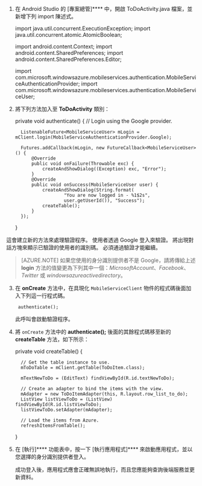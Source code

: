 1. 在 Android Studio 的 [專案總管]**** 中，開啟 ToDoActivity.java 檔案，並新增下列 import 陳述式。

     import java.util.concurrent.ExecutionException;
     import java.util.concurrent.atomic.AtomicBoolean;
    
     import android.content.Context;
     import android.content.SharedPreferences;
     import android.content.SharedPreferences.Editor;
    
     import com.microsoft.windowsazure.mobileservices.authentication.MobileServiceAuthenticationProvider;
     import com.microsoft.windowsazure.mobileservices.authentication.MobileServiceUser;

2. 將下列方法加入至 **ToDoActivity** 類別：

     private void authenticate() {
         // Login using the Google provider.
    
         ListenableFuture<MobileServiceUser> mLogin = mClient.login(MobileServiceAuthenticationProvider.Google);
    
         Futures.addCallback(mLogin, new FutureCallback<MobileServiceUser>() {
             @Override
             public void onFailure(Throwable exc) {
                 createAndShowDialog((Exception) exc, "Error");
             }           
             @Override
             public void onSuccess(MobileServiceUser user) {
                 createAndShowDialog(String.format(
                         "You are now logged in - %1$2s",
                         user.getUserId()), "Success");
                 createTable();  
             }
         });     
     }

 這會建立新的方法來處理驗證程序。 使用者透過 Google 登入來驗證。 將出現對話方塊來顯示已驗證的使用者的識別碼。 必須通過驗證才能繼續。
 > [AZURE.NOTE] 如果您使用的身分識別提供者不是 Google，請將傳給上述 **login** 方法的值變更為下列其中一個：_MicrosoftAccount_、_Facebook_、_Twitter_ 或 _windowsazureactivedirectory_。

3. 在 **onCreate** 方法中，在具現化 `MobileServiceClient` 物件的程式碼後面加入下列這一行程式碼。

        authenticate();

    此呼叫會啟動驗證程序。

4. 將 `onCreate` 方法中的 **authenticate();** 後面的其餘程式碼移至新的 **createTable** 方法，如下所示：

     private void createTable() {
    
         // Get the table instance to use.
         mToDoTable = mClient.getTable(ToDoItem.class);
    
         mTextNewToDo = (EditText) findViewById(R.id.textNewToDo);
    
         // Create an adapter to bind the items with the view.
         mAdapter = new ToDoItemAdapter(this, R.layout.row_list_to_do);
         ListView listViewToDo = (ListView) findViewById(R.id.listViewToDo);
         listViewToDo.setAdapter(mAdapter);
    
         // Load the items from Azure.
         refreshItemsFromTable();
     }

9. 在 [執行]**** 功能表中，按一下 [執行應用程式]**** 來啟動應用程式，並以您選擇的身分識別提供者登入。

    成功登入後，應用程式應會正確無誤地執行，而且您應能夠查詢後端服務並更新資料。




